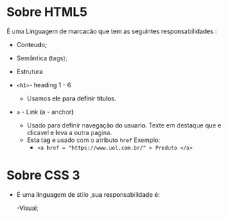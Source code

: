 # Sobre HTML5

É uma Linguagem de marcacão que tem as seguintes responsabilidades :

- Conteudo;
- Semântica (tags);
- Estrutura

- `<h1>`- heading 1 - 6

  - Usamos ele para definir titulos.

- `a` - Link (a - anchor)
  - Usado para definir navegação do usuario. Texte em destaque que e clicavel e leva a outra pagina.
  - Esta tag e usado com o atributo `href` Exemplo:
    - `<a href = "https://www.uol.com.br/" > Produto </a>`

# Sobre CSS 3

- É uma linguagem de stilo ,sua responsabilidade é:

  -Visual;
